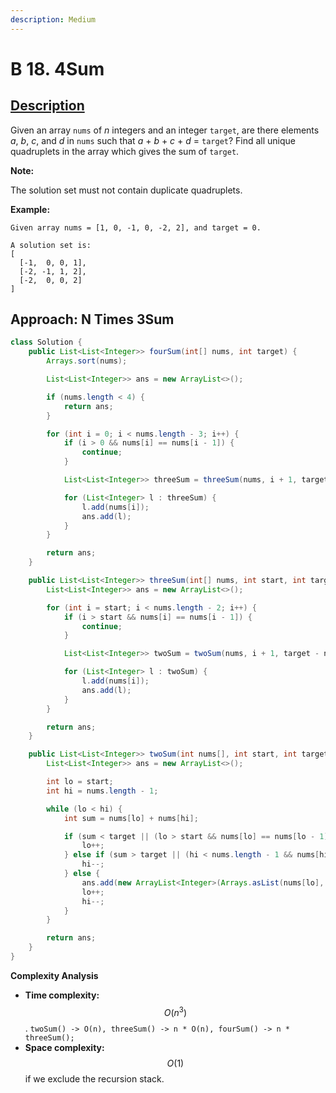 ```yaml
---
description: Medium
---
```


# B 18. 4Sum

## [Description](https://leetcode.com/problems/4sum/)

Given an array `nums` of _n_ integers and an integer `target`, are there elements _a_, _b_, _c_, and _d_ in `nums` such that _a_ + _b_ + _c_ + _d_ = `target`? Find all unique quadruplets in the array which gives the sum of `target`.

**Note:**

The solution set must not contain duplicate quadruplets.

**Example:**

```text
Given array nums = [1, 0, -1, 0, -2, 2], and target = 0.

A solution set is:
[
  [-1,  0, 0, 1],
  [-2, -1, 1, 2],
  [-2,  0, 0, 2]
]
```

## Approach: N Times 3Sum

```java
class Solution {
    public List<List<Integer>> fourSum(int[] nums, int target) {
        Arrays.sort(nums);

        List<List<Integer>> ans = new ArrayList<>();

        if (nums.length < 4) {
            return ans;
        }

        for (int i = 0; i < nums.length - 3; i++) {
            if (i > 0 && nums[i] == nums[i - 1]) {
                continue;
            }

            List<List<Integer>> threeSum = threeSum(nums, i + 1, target - nums[i]);

            for (List<Integer> l : threeSum) {
                l.add(nums[i]);
                ans.add(l);
            }
        }

        return ans;
    }

    public List<List<Integer>> threeSum(int[] nums, int start, int target) {
        List<List<Integer>> ans = new ArrayList<>();

        for (int i = start; i < nums.length - 2; i++) {
            if (i > start && nums[i] == nums[i - 1]) {
                continue;
            }

            List<List<Integer>> twoSum = twoSum(nums, i + 1, target - nums[i]);

            for (List<Integer> l : twoSum) {
                l.add(nums[i]);
                ans.add(l);
            }
        }

        return ans;
    }

    public List<List<Integer>> twoSum(int nums[], int start, int target) {
        List<List<Integer>> ans = new ArrayList<>();

        int lo = start;
        int hi = nums.length - 1;

        while (lo < hi) {
            int sum = nums[lo] + nums[hi];

            if (sum < target || (lo > start && nums[lo] == nums[lo - 1])) {
                lo++;
            } else if (sum > target || (hi < nums.length - 1 && nums[hi] == nums[hi + 1])) {
                hi--;
            } else {
                ans.add(new ArrayList<Integer>(Arrays.asList(nums[lo], nums[hi])));
                lo++;
                hi--;
            }
        }

        return ans;
    }
}
```

**Complexity Analysis**

* **Time complexity:** $$O(n^3)$$. `twoSum() -> O(n), threeSum() -> n * O(n), fourSum() -> n * threeSum();`
* **Space complexity:** $$O(1)$$ if we exclude the recursion stack.

